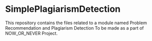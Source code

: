 # SimplePlagiarismDetection
This repository contains the files related to a module named Problem Recommendation and Plagiarism Detection To be made as a part of NOW_OR_NEVER Project.
